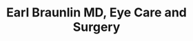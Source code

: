 ---
title: "Earl Braunlin MD, Eye Care and Surgery"
url: /fort-wayne/earl-braunlin-md-eye-care-and-surgery/
shop: Optiker
---